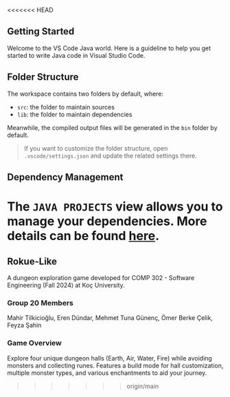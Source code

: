 <<<<<<< HEAD
## Getting Started

Welcome to the VS Code Java world. Here is a guideline to help you get started to write Java code in Visual Studio Code.

## Folder Structure

The workspace contains two folders by default, where:

- `src`: the folder to maintain sources
- `lib`: the folder to maintain dependencies

Meanwhile, the compiled output files will be generated in the `bin` folder by default.

> If you want to customize the folder structure, open `.vscode/settings.json` and update the related settings there.

## Dependency Management

The `JAVA PROJECTS` view allows you to manage your dependencies. More details can be found [here](https://github.com/microsoft/vscode-java-dependency#manage-dependencies).
=======
## Rokue-Like
A dungeon exploration game developed for COMP 302 - Software Engineering (Fall 2024) at Koç University.

### Group 20 Members

Mahir Tilkicioğlu,
Eren Dündar,
Mehmet Tuna Günenç,
Ömer Berke Çelik,
Feyza Şahin

### Game Overview
Explore four unique dungeon halls (Earth, Air, Water, Fire) while avoiding monsters and collecting runes. Features a build mode for hall customization, multiple monster types, and various enchantments to aid your journey.
>>>>>>> origin/main

